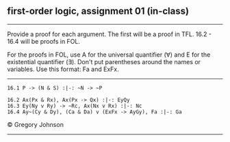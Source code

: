 ## first-order logic, assignment 01 (in-class)

---

Provide a proof for each argument. The first will be a proof in TFL. 16.2 - 16.4 will be proofs in FOL.

For the proofs in FOL, use A for the universal quantifier (&forall;) and E for the existential quantifier (&exist;). Don't put parentheses around the names or variables. Use this format: Fa and ExFx.

---

~~~{.ProofChecker .JohnsonSL options="fonts tabindent render" guides="fitch" points="25" late-credit="17"}
16.1 P -> (N & S) :|-: ~N -> ~P
~~~


~~~{.ProofChecker .ForallxQLPlus options="fonts tabindent render" guides="fitch" points="25" late-credit="17"}
16.2 Ax(Px & Rx), Ax(Px -> Qx) :|-: EyQy
16.3 Ey(Ny v Ry) -> ~Rc, Ax(Nx v Rx) :|-: Nc
16.4 Ay~(Cy & Dy), (Ca & Da) v (ExFx -> AyGy), Fa :|-: Ga
~~~ 

<p>&copy; <script>document.write(new Date().getFullYear())</script> Gregory Johnson</p>
 
---